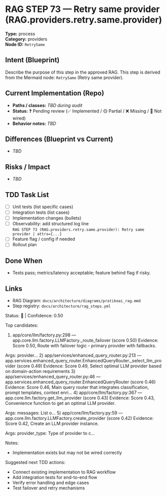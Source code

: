 # RAG STEP 73 — Retry same provider (RAG.providers.retry.same.provider)

**Type:** process  
**Category:** providers  
**Node ID:** `RetrySame`

## Intent (Blueprint)
Describe the purpose of this step in the approved RAG. This step is derived from the Mermaid node: `RetrySame` (Retry same provider).

## Current Implementation (Repo)
- **Paths / classes:** _TBD during audit_
- **Status:** ❓ Pending review (✅ Implemented / 🟡 Partial / ❌ Missing / 🔌 Not wired)
- **Behavior notes:** _TBD_

## Differences (Blueprint vs Current)
- _TBD_

## Risks / Impact
- _TBD_

## TDD Task List
- [ ] Unit tests (list specific cases)
- [ ] Integration tests (list cases)
- [ ] Implementation changes (bullets)
- [ ] Observability: add structured log line  
  `RAG STEP 73 (RAG.providers.retry.same.provider): Retry same provider | attrs={...}`
- [ ] Feature flag / config if needed
- [ ] Rollout plan

## Done When
- Tests pass; metrics/latency acceptable; feature behind flag if risky.

## Links
- RAG Diagram: `docs/architecture/diagrams/pratikoai_rag.mmd`
- Step registry: `docs/architecture/rag_steps.yml`


<!-- AUTO-AUDIT:BEGIN -->
Status: 🔌  |  Confidence: 0.50

Top candidates:
1) app/core/llm/factory.py:298 — app.core.llm.factory.LLMFactory._route_failover (score 0.50)
   Evidence: Score 0.50, Route with failover logic - primary provider with fallbacks.

Args:
    provider...
2) app/services/enhanced_query_router.py:213 — app.services.enhanced_query_router.EnhancedQueryRouter._select_llm_provider (score 0.49)
   Evidence: Score 0.49, Select optimal LLM provider based on domain-action requirements
3) app/services/enhanced_query_router.py:46 — app.services.enhanced_query_router.EnhancedQueryRouter (score 0.46)
   Evidence: Score 0.46, Main query router that integrates classification, prompt templates,
context enri...
4) app/core/llm/factory.py:367 — app.core.llm.factory.get_llm_provider (score 0.43)
   Evidence: Score 0.43, Convenience function to get an optimal LLM provider.

Args:
    messages: List o...
5) app/core/llm/factory.py:59 — app.core.llm.factory.LLMFactory.create_provider (score 0.42)
   Evidence: Score 0.42, Create an LLM provider instance.

Args:
    provider_type: Type of provider to c...

Notes:
- Implementation exists but may not be wired correctly

Suggested next TDD actions:
- Connect existing implementation to RAG workflow
- Add integration tests for end-to-end flow
- Verify error handling and edge cases
- Test failover and retry mechanisms
<!-- AUTO-AUDIT:END -->